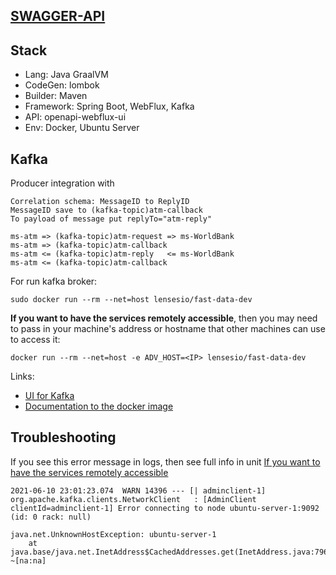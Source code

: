 [SWAGGER-API](http://localhost:8090/atm/swagger-ui.html)
---

Stack
---
* Lang: Java GraalVM
* CodeGen: lombok
* Builder: Maven
* Framework: Spring Boot, WebFlux, Kafka
* API: openapi-webflux-ui
* Env: Docker, Ubuntu Server


Kafka
---
Producer integration with
```
Correlation schema: MessageID to ReplyID
MessageID save to (kafka-topic)atm-callback
To payload of message put replyTo="atm-reply"

ms-atm => (kafka-topic)atm-request => ms-WorldBank
ms-atm => (kafka-topic)atm-callback
ms-atm <= (kafka-topic)atm-reply   <= ms-WorldBank
ms-atm <= (kafka-topic)atm-callback
```

For run kafka broker:
```
sudo docker run --rm --net=host lensesio/fast-data-dev
```
<a name="advhostkafka"><b>If you want to have the services remotely accessible</b></a>, then you may need to pass in your machine's <IP> address
or hostname that other machines can use to access it:
```
docker run --rm --net=host -e ADV_HOST=<IP> lensesio/fast-data-dev
```
Links:
- [UI for Kafka](http://127.0.0.1:3030/)
- [Documentation to the docker image](https://github.com/lensesio/fast-data-dev)


Troubleshooting
---
If you see this error message in logs, then see full info in unit [If you want to have the services remotely accessible](#advhostkafka)
```
2021-06-10 23:01:23.074  WARN 14396 --- [| adminclient-1] org.apache.kafka.clients.NetworkClient   : [AdminClient clientId=adminclient-1] Error connecting to node ubuntu-server-1:9092 (id: 0 rack: null)

java.net.UnknownHostException: ubuntu-server-1
    at java.base/java.net.InetAddress$CachedAddresses.get(InetAddress.java:796) ~[na:na]
```
